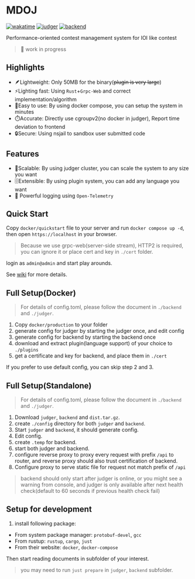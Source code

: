 # MDOJ

[![wakatime](https://wakatime.com/badge/user/6c7a0447-9414-43ab-a937-9081f3e9fc7d/project/5ca22e8e-119f-4183-a942-bbce042f8705.svg)](https://wakatime.com/badge/user/6c7a0447-9414-43ab-a937-9081f3e9fc7d/project/5ca22e8e-119f-4183-a942-bbce042f8705)
[![judger](https://github.com/mdcpp/mdoj/actions/workflows/judger.yml/badge.svg?branch=master)](https://github.com/mdcpp/mdoj/actions/workflows/judger.yml)
[![backend](https://github.com/mdcpp/mdoj/actions/workflows/backend.yml/badge.svg)](https://github.com/mdcpp/mdoj/actions/workflows/backend.yml)

Performance-oriented contest management system for IOI like contest

> :construction: work in progress

## Highlights

- :feather:Lightweight: Only 50MB for the binary(~~plugin is very large~~)
- :zap:Lighting fast: Using `Rust`+`Grpc-Web` and correct implementation/algorithm
- :rocket:Easy to use: By using docker compose, you can setup the system in minutes
- :stopwatch:Accurate: Directly use cgroupv2(no docker in judger), Report time deviation to frontend
- :lock:Secure: Using nsjail to sandbox user submitted code

## Features

- :whale:Scalable: By using judger cluster, you can scale the system to any size you want
- :file_cabinet:Extensible: By using plugin system, you can add any language you want
- :telescope: Powerful logging using ``Open-Telemetry``

## Quick Start

Copy ``docker/quickstart`` file to your server and run `docker compose up -d`, then open `https://localhost` in your browser.

> Because we use grpc-web(server-side stream), HTTP2 is required, you can ignore it or place cert and key in `./cert` folder.

login as `admin@admin` and start play arounds.

See [wiki](https://github.com/mdcpp/mdoj/wiki) for more details.

## Full Setup(Docker)

> For details of config.toml, please follow the document in ``./backend`` and ``./judger``. 

1. Copy ``docker/production`` to your folder
2. generate config for judger by starting the judger once, and edit config
3. generate config for backend by starting the backend once
4. download and extract plugin(language support) of your choice to `./plugins`
5. get a certificate and key for backend, and place them in `./cert`

If you prefer to use default config, you can skip step 2 and 3.

## Full Setup(Standalone)

> For details of config.toml, please follow the document in ``./backend`` and ``./judger``.

1. Download `judger`, `backend` and `dist.tar.gz`.
2. create `./config` directory for both `judger` and `backend`.
3. Start `judger` and `backend`, it should generate config.
4. Edit config.
5. create `.temp` for backend.
7. start both judger and backend.
8. configure reverse proxy to proxy every request with prefix `/api` to router, and reverse proxy should also trust certification of backend.
9. Configure proxy to serve static file for request not match prefix of `/api`

> backend should only start after judger is online, or you might see a warning from console, and judger is only available after next health check(default to 60 seconds if previous health check fail)

## Setup for development

1. install following package:

- From system package manager: `protobuf-devel`, `gcc`
- From rustup: `rustup`, `cargo`, `just`
- From their website: `docker`, `docker-compose`

Then start reading documents in subfolder of your interest.

> you may need to run ``just prepare`` in ``judger``, ``backend`` subfolder.
